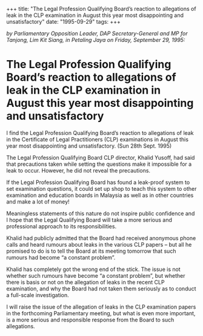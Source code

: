 +++ 
title: "The Legal Profession Qualifying Board’s reaction to allegations of leak in the CLP examination in August this year most disappointing and unsatisfactory"
date: "1995-09-29"
tags:
+++

_by Parliamentary Opposition Leader, DAP Secretary-General and MP for Tanjong, Lim Kit Siang, in Petaling Jaya on Friday, September 29, 1995:_

# The Legal Profession Qualifying Board’s reaction to allegations of leak in the CLP examination in August this year most disappointing and unsatisfactory

I find the Legal Profession Qualifying Board’s reaction to allegations of leak in the Certificate of Legal Practitioners (CLP) examinations in August this year most disappointing and unsatisfactory. (Sun 28th Sept. 1995)</u>

The Legal Profession Qualifying Board CLP director, Khalid Yusoff, had said that precautions taken while setting the questions make it impossible for a leak to occur. However, he did not reveal the precautions.

If the Legal Profession Qualifying Board has found a leak-proof system to set examination questions, it could set up shop to teach this system to other examination and education boards in Malaysia as well as in other countries and make a lot of money!

Meaningless statements of this nature do not inspire public confidence and I hope that the Legal Qualifying Board will take a more serious and professional approach to its responsibilities.

Khalid had publicly admitted that the Board had received anonymous phone calls and heard rumours about leaks in the various CLP papers – but all he promised to do is to tell the Board at its meeting tomorrow that such rumours had become “a constant problem”.

Khalid has completely got the wrong end of the stick. The issue is not whether such rumours have become “a constant problem”, but whether there is basis or not on the allegation of leaks in the recent CLP examination, and why the Board had not taken them seriously as to conduct a full-scale investigation.

I will raise the issue of the allegation of leaks in the CLP examination papers in the forthcoming Parliamentary meeting, but what is even more important, is a more serious and responsible response from the Board to such allegations.
 
